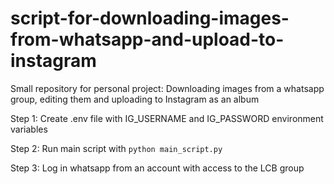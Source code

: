 # script-for-downloading-images-from-whatsapp-and-upload-to-instagram
Small repository for personal project: Downloading images from a whatsapp group, editing them and uploading to Instagram as an album


Step 1: Create .env file with IG_USERNAME and IG_PASSWORD environment variables

Step 2: Run main script with `python main_script.py`

Step 3: Log in whatsapp from an account with access to the LCB group
